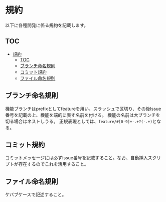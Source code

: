 # 規約

以下に各種開発に係る規約を記載します。

## TOC

* [規約](#規約)
  * [TOC](#toc)
  * [ブランチ命名規則](#ブランチ命名規則)
  * [コミット規約](#コミット規約)
  * [ファイル命名規則](#ファイル命名規則)

## ブランチ命名規則

機能ブランチはprefixとしてfeatureを用い、スラッシュで区切り、その後Issue番号を記載の上、機能を端的に表す名前を付ける。
機能の名前は大ブランチを切る場合はネストしうる。
正規表現としては、`feature/#[0-9]+-.+?(-.+)`となる。

## コミット規約

コミットメッセージには必ずIssue番号を記載すること。なお、自動挿入スクリプトが存在するのでこれを活用すること。

## ファイル命名規則

ケバブケースで記述すること。
